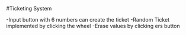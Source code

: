 #Ticketing System

-Input button with 6 numbers can create the ticket
-Random Ticket implemented by clicking the wheel
-Erase values by clicking ers button
